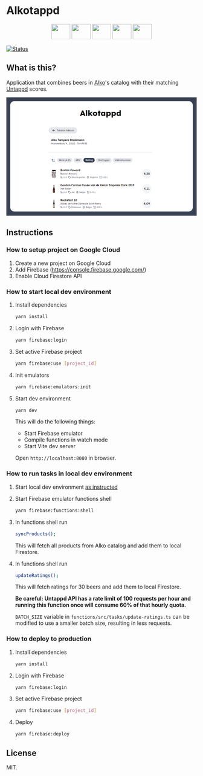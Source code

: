 # Alkotappd

<div align="center">
  <img height="40" width="50" src="https://cdn.svgporn.com/logos/typescript-icon.svg"/>
  <img height="40" width="50" src="https://cdn.svgporn.com/logos/vue.svg"/>
  <img height="40" width="50" src="https://cdn.svgporn.com/logos/tailwindcss-icon.svg"/>
  <img height="40" width="50" src="https://cdn.svgporn.com/logos/nestjs.svg"/>
  <img height="40" width="50" src="https://cdn.svgporn.com/logos/firebase.svg"/>
</div>

[![Status](https://github.com/penny-five/alkotappd/workflows/test-and-deploy/badge.svg)](https://github.com/penny-five/alkotappd/actions)

## What is this?

Application that combines beers in [Alko](https://alko.fi)'s catalog with their matching [Untappd](https://untappd.com) scores.

![Screenshot](gh_screenshot.png)

## Instructions

### How to setup project on Google Cloud

1. Create a new project on Google Cloud
2. Add Firebase (https://console.firebase.google.com/)
3. Enable Cloud Firestore API

### How to start local dev environment

1. Install dependencies

   ```sh
   yarn install
   ```

2. Login with Firebase

   ```sh
   yarn firebase:login
   ```

3. Set active Firebase project

   ```sh
   yarn firebase:use [project_id]
   ```

4. Init emulators

   ```sh
   yarn firebase:emulators:init
   ```

5. Start dev environment

   ```sh
   yarn dev
   ```

   This will do the following things:

   - Start Firebase emulator
   - Compile functions in watch mode
   - Start Vite dev server

   Open `http://localhost:8080` in browser.

### How to run tasks in local dev environment

1. Start local dev environment [as instructed](#how-to-start-local-dev-environment)

2. Start Firebase emulator functions shell

   ```sh
   yarn firebase:functions:shell
   ```

3. In functions shell run

   ```sh
   syncProducts();
   ```

   This will fetch all products from Alko catalog and add them to local Firestore.

4. In functions shell run

   ```sh
   updateRatings();
   ```

   This will fetch ratings for 30 beers and add them to local Firestore.

   **Be careful: Untappd API has a rate limit of 100 requests per hour and running this function once will consume 60% of that hourly quota.**

   `BATCH_SIZE` variable in `functions/src/tasks/update-ratings.ts` can be modified to use a smaller batch size, resulting in less requests.

### How to deploy to production

1. Install dependencies

   ```sh
   yarn install
   ```

2. Login with Firebase

   ```sh
   yarn firebase:login
   ```

3. Set active Firebase project

   ```sh
   yarn firebase:use [project_id]
   ```

4. Deploy

   ```sh
   yarn firebase:deploy
   ```

## License

MIT.
